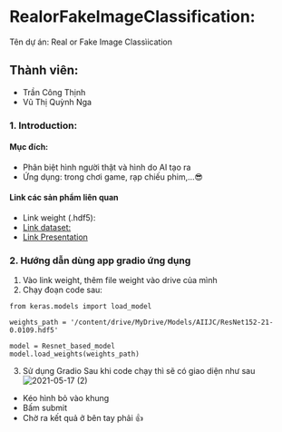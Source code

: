 # RealorFakeImageClassification:
 Tên dự án: Real or Fake Image Classìication
## Thành viên:
* Trần Công Thịnh
* Vũ Thị Quỳnh Nga

### 1. Introduction:
#### Mục đích:
* Phân biệt hình người thật và hình do AI tạo ra
* Ứng dụng: trong chơi game, rạp chiếu phim,...😎

#### Link các sản phẩm liên quan
* Link weight (.hdf5): 
* [Link dataset:]()
* [Link Presentation](https://docs.google.com/presentation/d/12o2xQ4W0sg7fAQ4GHayeycuZOKQu6MArjVX_nGfaGbA/edit?usp=sharing)

### 2. Hướng dẫn dùng app gradio ứng dụng

1. Vào link weight, thêm file weight vào drive của mình
2. Chạy đoạn code sau:
```
from keras.models import load_model

weights_path = '/content/drive/MyDrive/Models/AIIJC/ResNet152-21-0.0109.hdf5'

model = Resnet_based_model
model.load_weights(weights_path)
```
3. Sử dụng Gradio
Sau khi code chạy thì sẽ có giao diện như sau
![2021-05-17 (2)](https://user-images.githubusercontent.com/42512473/118430885-54c45200-b6ff-11eb-9578-0fc16a68b8ec.png)
* Kéo hình bỏ vào khung
* Bấm submit
* Chờ ra kết quả ở bên tay phải 👍
